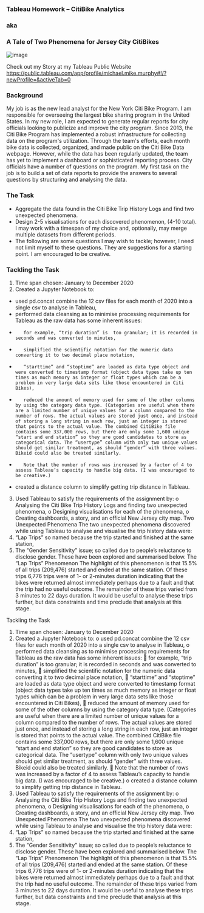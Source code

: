 ### Tableau Homework – CitiBike Analytics
###                 aka
### A Tale of Two Phenomena for Jersey City CitiBikes

![image](https://user-images.githubusercontent.com/89948865/163300080-d0e81501-ddad-4fe9-9504-6f789e77c553.png) 

Check out my Story at my Tableau Public Website
https://public.tableau.com/app/profile/michael.mike.murphy#!/?newProfile=&activeTab=0

### Background

My job is as the new lead analyst for the New York Citi Bike Program. I am responsible for overseeing the largest bike sharing program in the United States. In my new role, I am expected to generate regular reports for city officials looking to publicize and improve the city program.
Since 2013, the Citi Bike Program has implemented a robust infrastructure for collecting data on the program's utilization. Through the team's efforts, each month bike data is collected, organized, and made public on the Citi Bike Data webpage.
However, while the data has been regularly updated, the team has yet to implement a dashboard or sophisticated reporting process. City officials have a number of questions on the program.
My first task on the job is to build a set of data reports to provide the answers to several questions by structuring and analysing the data. 

### The Task
*    Aggregate the data found in the Citi Bike Trip History Logs and find two unexpected phenomena.
*    Design 2-5 visualisations for each discovered phenomenon, (4-10 total). I may work with a timespan of my choice and, optionally, may merge multiple datasets from different periods.
*    The following are some questions I may wish to tackle; however, I need not limit myself to these questions. They are suggestions for a starting point. I am encouraged to be creative. 

### Tackling the Task

1.	Time span chosen:	January to December 2020
2.	Created a Jupyter Notebook to:
*    used  pd.concat combine the 12 csv files for each month of 2020 into a single csv to analyse in Tableau,
* performed data cleansing as to minimise processing requirements for Tableau as the raw data has some inherent issues:
*        for example, “trip duration” is  too granular; it is recorded in seconds and was converted to minutes,
*        simplified the scientific notation for the numeric data converting it to two decimal place notation,
*        “starttime” and “stoptime” are loaded as data type object and were converted to timestamp format (object data types take up ten times as much memory as integer or float types which can be a problem in very large data sets like those encountered in Citi Bikes),
*        reduced the amount of memory used for some of the other columns by using the category data type. (Categories are useful when there are a limited number of unique values for a column compared to the number of rows. The actual values are stored just once, and instead of storing a long string in each row, just an integer is stored that points to the actual value. The combined CitiBike file contains some 337,000 rows, but there are only some 1,600 unique “start and end station” so they are good candidates to store as categorical data. The “usertype” column with only two unique values should get similar treatment, as should “gender” with three values. Bikeid could also be treated similarly.
*        Note that the number of rows was increased by a factor of 4 to assess Tableau’s capacity to handle big data. (I was encouraged to be creative.)
*    created a distance column to simplify getting trip distance in Tableau. 
3.	Used Tableau to satisfy the requirements of the assignment by:
o	Analysing the Citi Bike Trip History Logs and finding two unexpected phenomena,
o	Designing visualisations for each of the phenomena,
o	Creating dashboards, a story, and an official New Jersey city map.
Two Unexpected Phenomena
The two unexpected phenomena discovered while using Tableau to analyse and visualise the trip history data were:
1.	“Lap Trips” so named because  the trip started and finished at the same station,
2.	The “Gender Sensitivity” issue; so called due to people’s reluctance to disclose gender.
These have been explored and summarised below.
The “Lap Trips” Phenomenon
The highlight of this phenomenon is that 15.5% of all trips (209,476) started and ended at the same station. Of these trips 6,776 trips were of 1- or 2-minutes duration indicating that the bikes were returned almost immediately perhaps due to a fault and that the trip had no useful outcome. The remainder of these trips varied from 3 minutes to 22 days duration. It would be useful to analyse these trips further, but data constraints and time preclude that analysis at this stage. 

Tackling the Task
1.	Time span chosen:	January to December 2020
2.	Created a Jupyter Notebook to:
o	used  pd.concat combine the 12 csv files for each month of 2020 into a single csv to analyse in Tableau,
o	performed data cleansing as to minimise processing requirements for Tableau as the raw data has some inherent issues:
	for example, “trip duration” is  too granular; it is recorded in seconds and was converted to minutes,
	simplified the scientific notation for the numeric data converting it to two decimal place notation,
	“starttime” and “stoptime” are loaded as data type object and were converted to timestamp format (object data types take up ten times as much memory as integer or float types which can be a problem in very large data sets like those encountered in Citi Bikes),
	reduced the amount of memory used for some of the other columns by using the category data type. (Categories are useful when there are a limited number of unique values for a column compared to the number of rows. The actual values are stored just once, and instead of storing a long string in each row, just an integer is stored that points to the actual value. The combined CitiBike file contains some 337,000 rows, but there are only some 1,600 unique “start and end station” so they are good candidates to store as categorical data. The “usertype” column with only two unique values should get similar treatment, as should “gender” with three values. Bikeid could also be treated similarly.
	Note that the number of rows was increased by a factor of 4 to assess Tableau’s capacity to handle big data. (I was encouraged to be creative.)
o	created a distance column to simplify getting trip distance in Tableau. 
3.	Used Tableau to satisfy the requirements of the assignment by:
o	Analysing the Citi Bike Trip History Logs and finding two unexpected phenomena,
o	Designing visualisations for each of the phenomena,
o	Creating dashboards, a story, and an official New Jersey city map.
Two Unexpected Phenomena
The two unexpected phenomena discovered while using Tableau to analyse and visualise the trip history data were:
1.	“Lap Trips” so named because  the trip started and finished at the same station,
2.	The “Gender Sensitivity” issue; so called due to people’s reluctance to disclose gender.
These have been explored and summarised below.
The “Lap Trips” Phenomenon
The highlight of this phenomenon is that 15.5% of all trips (209,476) started and ended at the same station. Of these trips 6,776 trips were of 1- or 2-minutes duration indicating that the bikes were returned almost immediately perhaps due to a fault and that the trip had no useful outcome. The remainder of these trips varied from 3 minutes to 22 days duration. It would be useful to analyse these trips further, but data constraints and time preclude that analysis at this stage. 



